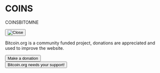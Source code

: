 # COINS
COINSBITOMNE
<!DOCTYPE HTML>
<html lang="en">

<head>


<meta http-equiv="content-type" content="text/html; charset=UTF-8">
<meta property="og:image" content="https://bitcoin.org/img/icons/opengraph.png?1716491272" />
<meta name="viewport" content="width=device-width, initial-scale=1.0, user-scalable=no">
<title>Bitcoin - Open source P2P money</title>
<meta name="description" content="Bitcoin is an innovative payment network and a new kind of money. Find all you need to know and get started with Bitcoin on bitcoin.org.">
<link rel="stylesheet" href="/css/font-awesome-4.4.0/css/font-awesome.min.css">
<link rel="stylesheet" href="/css/main.css?1716491272">
<!--[if lt IE 8]><link rel="stylesheet" href="/css/ie.css"><script type="text/javascript" src="/js/ie.js"></script><![endif]-->
<!--[if IE 8]><link rel="stylesheet" href="/css/ie8.css"><![endif]-->


<script type="text/javascript" src="/js/base.js?1716491272"></script>
<script type="text/javascript" src="/js/main.js?1716491272"></script>
<script src="/js/jquery/jquery-1.11.2.min.js"></script>
<script src="/js/jquery/jquery-ui.min.js"></script>
<script src="/js/jquery/jquery.qrcode.min.js"></script>

<link rel="shortcut icon" href="/favicon.png?1716491272">
<link rel="apple-touch-icon-precomposed" href="/img/icons/logo_ios.png?1716491272"/>
<script>
    window.cookieconsent_options = {
        theme: 'light-floating'
    }
</script>
<script type="text/javascript" src="/js/cookieconsent/cookieconsent.js?1716491272"></script>
<script>
if( navigator.doNotTrack != "yes" && navigator.doNotTrack != "1" && window.doNotTrack != "1" && navigator.msDoNotTrack != "1" ){
	var script = document.createElement('script');
	script.src = '/js/analytics.js'
	document.getElementsByTagName("head")[0].appendChild(script);
}
</script>

</head>

<body>



<div class="donation-container">
  <div class="donation-text">
    <div class="donation-text-container">
      <button onclick="closeDonationBanner()" class="donation-modal-close">
        <img src="/img/icons/ico_close.svg?1716491272" alt="Close">
      </button>
      <p>
        Bitcoin.org is a community funded project, donations are appreciated and used to improve the website.
      </p>
      <button type="button" class="donation-btn" onclick="openDonationModal()">
        Make a donation
      </button>
    </div>
  </div>
  <button type="button" class="donation-visibility-toggle" onclick="toggleDonationBanner()">
    Bitcoin.org needs your support!
  </button>
</div>



<div id="donation-modal" style="display: none" class="donation-modal hidden">
  <div class="modal-dialog">
    <div class="modal-header">
      <div class="modal-close-btn" onclick="closeDonationModal()">×</div>
      <p class="modal-header-text section-title">Donate to Bitcoin.org</p>
    </div>
    <p class="modal-subheader">Use this QR code or address below</p>
    <div style="text-align: center;">
      <div id="donation-qr-code" data-address="bc1qx3u4njquj0ux63030r4nat8awqrlm0x2zlt96h"></div>
    </div>
    <div>
      <a
        class="donation-btc-address"
        href="bitcoin:bc1qx3u4njquj0ux63030r4nat8awqrlm0x2zlt96h"
        target="_blank">
        bc1qx3u4njquj0ux63030r4nat8awqrlm0x2zlt96h
      </a>
    </div>
    <div class="modal-body bg-white" style="overflow-y:hidden;text-align: center;">
      <div>
        
        <button type="button" class="donation-amount-btn" data-amount-usd="5">
          $5.00
          <div class="donation-amount-usd-in-btc">(... BTC)</div>
        </button>
        
        <button type="button" class="donation-amount-btn" data-amount-usd="25">
          $25.00
          <div class="donation-amount-usd-in-btc">(... BTC)</div>
        </button>
        
        <button type="button" class="donation-amount-btn" data-amount-usd="50">
          $50.00
          <div class="donation-amount-usd-in-btc">(... BTC)</div>
        </button>
        
      </div>

      <div>
        <input
          style="margin-right: 15px"
          type="text"
          placeholder="Or custom amount? (BTC)"
          id="donation-input-amount-btc" class="donation-amount-input">
        <input
          type="text"
          placeholder="Or custom amount? (USD)"
          id="donation-input-amount-usd" class="donation-amount-input">
      </div>

      <div>
        <textarea
          class="donation-amount-input"
          id="donation-input-message"
          placeholder="Optional description (for your wallet)"></textarea>
      </div>
    </div>
  </div>
</div>



<div id="detectmobile" class="detectmobile"></div>







<div class="head"><div>
  

<a class="logo" href="/en/"><img src="/img/icons/logotop.svg?1716491272" alt="Bitcoin"></a>

  

<ul id="menusimple" class="menusimple menumain" onclick="mobileMenuHover(event);" ontouchstart="mobileMenuHover(event);">
  <li><a class="is-expand">Introduction</a>
    <ul>
      <li><a href="/en/bitcoin-for-individuals">Individuals</a></li>
      <li><a href="/en/bitcoin-for-businesses">Businesses</a></li>
      <li><a href="https://developer.bitcoin.org/">Developers</a></li>
      <li><a href="/en/getting-started">Getting started</a></li>
      <li><a href="/en/how-it-works">How it works</a></li>
      
      <li><a href="/en/bitcoin-paper">White paper</a></li>
      
    </ul>
  </li>
  <li><a class="is-expand">Resources</a>
    <ul>
      <li><a href="/en/resources">Resources</a>
      <li><a href="/en/exchanges">Exchanges</a></li>
      <li><a href="/en/community">Community</a></li>
      
      
      <li><a href="https://developer.bitcoin.org/">Documentation</a></li>
      
      <li><a href="/en/vocabulary">Vocabulary</a></li>
      <li><a href="/en/events">Events</a></li>
      
        <li><a href="/en/bitcoin-core/">Bitcoin Core</a></li>
      
    </ul>
  </li>
  <li><a href="/en/innovation">Innovation</a></li>
  <li><a class="is-expand">Participate</a>
    <ul>
      <li><a href="/en/support-bitcoin">Support Bitcoin</a>
      <li><a href="/en/buy">Buy Bitcoin</a></li>
      <li><a href="/en/full-node">Running a full node</a></li>
      <li><a href="/en/development">Development</a></li>
    </ul>
  </li>
  <li><a href="/en/faq">FAQ</a></li>
</ul>

  

<a id="menumobile" class="menumobile" onclick="mobileMenuShow(event);" ontouchstart="mobileMenuShow(event);"></a>

  
<ul class="lang is-expand">
  <li><a>English</a>
  <ul>
    <li><ul>
      
      
        
          <li><a href="/id/">Bahasa Indonesia</a></li>
        
        
          <li><a href="/ca/">Català</a></li>
        
        
          <li><a href="/da/">Dansk</a></li>
        
        
          <li><a href="/de/">Deutsch</a></li>
        
        
          <li><a href="/en/" class="active">English</a></li>
        
        
          <li><a href="/es/">Español</a></li>
        
        
          <li><a href="/fr/">Français</a></li>
        
        
          <li><a href="/it/">Italiano</a></li>
        
        
          <li><a href="/hu/">Magyar</a></li>
        
        
          <li><a href="/nl/">Nederlands</a></li>
        
        
          <li><a href="/pl/">Polski</a></li>
        
        
          <li><a href="/pt_BR/">Português Brasil</a></li>
        
        
          <li><a href="/ro/">Română</a></li>
        
        
          <li><a href="/sl/">Slovenščina</a></li>
        
        
          <li><a href="/sr/">Srpski</a></li>
        
        
          <li><a href="/sv/">Svenska</a></li>
        
        </ul></li><li><ul>
          <li><a href="/tr/">Türkçe</a></li>
        
        
          <li><a href="/el/">Ελληνικά</a></li>
        
        
          <li><a href="/bg/">български</a></li>
        
        
          <li><a href="/ru/">Русский</a></li>
        
        
          <li><a href="/uk/">Українська</a></li>
        
        
          <li><a href="/hy/">Հայերեն</a></li>
        
        
          <li><a href="/ar/">العربية</a></li>
        
        
          <li><a href="/fa/">فارسی</a></li>
        
        
          <li><a href="/he/">עברית</a></li>
        
        
          <li><a href="/hi/">हिन्दी</a></li>
        
        
          <li><a href="/ko/">한국어</a></li>
        
        
          <li><a href="/km/">ខ្មែរ</a></li>
        
        
          <li><a href="/ja/">日本語</a></li>
        
        
          <li><a href="/zh_CN/">简体中文</a></li>
        
        
          <li><a href="/zh_TW/">繁體中文</a></li>
        
      </ul></li>
    </ul>
  </li>
</ul>

  
<div id="langselect" class="langselect">
    <label for="select-input" class="center-select">
        <select id="select-input" class="center-select__input" onchange="window.location=this.value;">
            
            <option value="/id/" >Bahasa Indonesia</option>
            
            <option value="/ca/" >Català</option>
            
            <option value="/da/" >Dansk</option>
            
            <option value="/de/" >Deutsch</option>
            
            <option value="/en/"  selected="selected">English</option>
            
            <option value="/es/" >Español</option>
            
            <option value="/fr/" >Français</option>
            
            <option value="/it/" >Italiano</option>
            
            <option value="/hu/" >Magyar</option>
            
            <option value="/nl/" >Nederlands</option>
            
            <option value="/pl/" >Polski</option>
            
            <option value="/pt_BR/" >Português Brasil</option>
            
            <option value="/ro/" >Română</option>
            
            <option value="/sl/" >Slovenščina</option>
            
            <option value="/sr/" >Srpski</option>
            
            <option value="/sv/" >Svenska</option>
            
            <option value="/tr/" >Türkçe</option>
            
            <option value="/el/" >Ελληνικά</option>
            
            <option value="/bg/" >български</option>
            
            <option value="/ru/" >Русский</option>
            
            <option value="/uk/" >Українська</option>
            
            <option value="/hy/" >Հայերեն</option>
            
            <option value="/ar/" >العربية</option>
            
            <option value="/fa/" >فارسی</option>
            
            <option value="/he/" >עברית</option>
            
            <option value="/hi/" >हिन्दी</option>
            
            <option value="/ko/" >한국어</option>
            
            <option value="/km/" >ខ្មែរ</option>
            
            <option value="/ja/" >日本語</option>
            
            <option value="/zh_CN/" >简体中文</option>
            
            <option value="/zh_TW/" >繁體中文</option>
            
        </select>
        <span class="center-select__text">Language: <span class="is-capital">en</span></span>
    </label>
</div>

</div></div>

<div class="body">
  

<div class="breadcrumbs">
  <div class="container">
    
  </div>
</div>

  

<div id="content" class="content">
  


<div class="mainhero">
  <div class="container hero-container">
    <p class="mainsummary">Bitcoin is an innovative payment network and a new kind of money.</p>
    <div class="btn-container">
      <a class="btn btn-bright btn-home" href="/en/getting-started">Get started with Bitcoin</a>
      <a class="btn btn-light btn-home" href="/en/choose-your-wallet">Choose your wallet</a>
      <a class="btn btn-light btn-home" href="/en/buy">Buy Bitcoin</a>
    </div>

    <div class="mainvideo">
      <button class="mainvideo-btn-open" onclick="loadYoutubeVideo(event);" ontouchstart="loadYoutubeVideo(event);" data-youtubeurl="//www.youtube.com/embed/Gc2en3nHxA4?rel=0&amp;showinfo=0&amp;wmode=opaque&amp;autoplay=1">What is Bitcoin?</button>
    </div>

  </div>
</div>
<div class="mainoverview">
  <div class="container">
    <div class="mainoverview-title">Get a quick overview for</div>
    <a href="/en/bitcoin-for-individuals" class="maincard">
      <img class="maincard-img" src="/img/icons/ico_individuals.svg?1716491272" alt="Icon">
      <div>
        <p class="maincard-title">Individuals</p>
        <p class="maincard-link">Learn more</p>
      </div>
    </a>
    <a href="/en/bitcoin-for-businesses" class="maincard">
      <img class="maincard-img" src="/img/icons/ico_business.svg?1716491272" alt="Icon">
      <div>
        <p class="maincard-title">Businesses</p>
        <p class="maincard-link">Learn more</p>
      </div>
    </a>
    <a href="https://developer.bitcoin.org/" class="maincard">
      <img class="maincard-img" src="/img/icons/ico_developers.svg?1716491272" alt="Icon">
      <div>
        <p class="maincard-title">Developers</p>
        <p class="maincard-link">Learn more</p>
      </div>
    </a>
  </div>
  <a class="btn-down" href="#maindesc-title">
    <img src="/img/icons/ico_arrow_down.svg?1716491272" alt="Link">
  </a>
</div>
<div class="maindesc">
  <div class="container">
    <p class="section-title center home-title" id="maindesc-title">Get started with Bitcoin</p>
    <div class="row maindesc-row">
      <div>
        <p class="maindesc-text">Bitcoin uses peer-to-peer technology to operate with no central authority or banks; managing transactions and the issuing of bitcoins is carried out collectively by the network. <b>Bitcoin is open-source; its design is public, nobody owns or controls Bitcoin and <a href="/en/support-bitcoin">everyone can take part</a></b>. Through many of its unique properties, Bitcoin allows exciting uses that could not be covered by any previous payment system.</p>
        <ul class="mainlist">
          
            <li class="mainlist-item">
              <img src="/img/icons/main_ico_instant.svg?1716491272" alt="Icon">
              <p>Fast peer-to-peer transactions</p>
            </li>
          
          
            <li class="mainlist-item">
              <img src="/img/icons/main_ico_worldwide.svg?1716491272" alt="Icon">
              <p>Worldwide payments</p>
            </li>
          
          
            <li class="mainlist-item">
              <img src="/img/icons/main_ico_lowfee.svg?1716491272" alt="Icon">
              <p>Low processing fees</p>
            </li>
          
        </ul>
      </div>
      <img class="maindesc-img" src="/img/home/bitcoin-img.svg?1716491272" alt="Bitcoin image">
    </div>
    <div class="btn-container">
      <a class="btn btn-dark btn-home center" href="/en/getting-started">Get started with Bitcoin</a>
    </div>
  </div>
</div>

<!-- Youtube popup video -->
<div class="modal closed">
  <iframe class="modal-video" allowfullscreen="" frameborder="0">
  </iframe>
  <button class="mainvideo-btn-close" onclick="loadYoutubeVideo(event);" ontouchstart="loadYoutubeVideo(event);"></button>
</div>
<div class="modal-overlay closed">
</div>


</div>

  <div class="footer">
    <div class="container">
       

<a class="logo-footer" href="/en/">
  <img src="/img/icons/logo-footer.svg?1716491272" alt="Bitcoin">
</a> 
       

<div class="row footer-row">
  <div class="donate">
    <div class="row donate-row">
      <div>
        <span class="footer-title">Support Bitcoin.org:</span>
        <a onclick="openDonationModal()" class="donate-btn btn-bright">Donate</a>
        <p class="donate-text">
          <a class="donate-link" href="bitcoin:bc1qx3u4njquj0ux63030r4nat8awqrlm0x2zlt96h" target="_blank">bc1qx3u4njquj0ux63030r4nat8awqrlm0x2zlt96h</a>
        </p>
      </div>
    </div>
  </div>

  <div class="row footermenu">
    <div class="footermenu-item footermenu-introduction">
      <p class="footer-title">Introduction:</p>
      <ul class="footermenu-list">
        <li>
          <a href="/en/bitcoin-for-individuals">Individuals</a>
        </li>
        <li>
          <a href="/en/bitcoin-for-businesses">Businesses</a>
        </li>
        <li>
          <a href="https://developer.bitcoin.org/">Developers</a>
        </li>
        <li>
          <a href="/en/getting-started">Getting started</a>
        </li>
        <li>
          <a href="/en/how-it-works">How it works</a>
        </li>
        <li>
          <a href="/en/you-need-to-know">You need to know</a>
        </li>
        
        <li>
          <a href="/en/bitcoin-paper">White paper</a>
        </li>
        
      </ul>
    </div>
    
    <div class="footermenu-item footermenu-resources">
      <p class="footer-title">Resources:</p>
      <ul class="footermenu-list">
        <li>
          <a href="/en/resources">Resources</a>
        <li>
          <a href="/en/exchanges">Exchanges</a>
        </li>
        <li>
          <a href="/en/community">Community</a>
        </li>
        <li>
          <a href="/en/vocabulary">Vocabulary
          </a>
        </li>
        <li>
          <a href="/en/events">Events</a>
        </li>
        
        <li>
          <a href="/en/bitcoin-core/">Bitcoin Core</a>
        </li>
        
      </ul>
    </div>
    
    <div class="footermenu-item footermenu-participate">
      <p class="footer-title">Participate:</p>
      <ul class="footermenu-list">
        <li>
          <a href="/en/support-bitcoin">Support Bitcoin</a>
        
        <li>
          <a href="/en/buy">Buy Bitcoin</a>
        </li>
        
        
        <li>
          <a href="/en/full-node">Running a full node</a>
        </li>
        
        <li>
          <a href="/en/development">Development</a>
        </li>
      </ul>
    </div>
    <div class="footermenu-item footermenu-other">
      <p class="footer-title">Other:</p>
      
      <a href="/en/scams">Avoid Scams</a>
      
      <a href="/en/legal">Legal</a>
      
      <a href="/en/privacy">Privacy Policy</a>
      
      <a href="/en/press">Press</a>
      <a href="/en/about-us">About bitcoin.org</a>
      <a href="/en/blog">Blog</a>
    </div>
  </div>
</div>
 
       

<div class="footersponsor">
  <!--<div><span>A community website sponsored by</span> <a href="https://bitcoinfoundation.org/"><img src="/img/brand/bitcoinfoundation.png?1716491272" alt="Bitcoin Foundation"></a></div>-->
</div>

    </div>
    

<div class="footer-bottom">
  <div class="container">
    <div class="row footer-bottom-row">
      <div class="footerlicense">© Bitcoin Project 2009-2024 Released under the <a href="http://opensource.org/licenses/mit-license.php" target="_blank">MIT license</a></div>
      <div class="row footer-status-block">
        <a href="/en/alerts" class="statusmenu">Network Status</a>
        
<ul class="lang is-expand">
  <li><a>English</a>
  <ul>
    <li><ul>
      
      
        
          <li><a href="/id/">Bahasa Indonesia</a></li>
        
        
          <li><a href="/ca/">Català</a></li>
        
        
          <li><a href="/da/">Dansk</a></li>
        
        
          <li><a href="/de/">Deutsch</a></li>
        
        
          <li><a href="/en/" class="active">English</a></li>
        
        
          <li><a href="/es/">Español</a></li>
        
        
          <li><a href="/fr/">Français</a></li>
        
        
          <li><a href="/it/">Italiano</a></li>
        
        
          <li><a href="/hu/">Magyar</a></li>
        
        
          <li><a href="/nl/">Nederlands</a></li>
        
        
          <li><a href="/pl/">Polski</a></li>
        
        
          <li><a href="/pt_BR/">Português Brasil</a></li>
        
        
          <li><a href="/ro/">Română</a></li>
        
        
          <li><a href="/sl/">Slovenščina</a></li>
        
        
          <li><a href="/sr/">Srpski</a></li>
        
        
          <li><a href="/sv/">Svenska</a></li>
        
        </ul></li><li><ul>
          <li><a href="/tr/">Türkçe</a></li>
        
        
          <li><a href="/el/">Ελληνικά</a></li>
        
        
          <li><a href="/bg/">български</a></li>
        
        
          <li><a href="/ru/">Русский</a></li>
        
        
          <li><a href="/uk/">Українська</a></li>
        
        
          <li><a href="/hy/">Հայերեն</a></li>
        
        
          <li><a href="/ar/">العربية</a></li>
        
        
          <li><a href="/fa/">فارسی</a></li>
        
        
          <li><a href="/he/">עברית</a></li>
        
        
          <li><a href="/hi/">हिन्दी</a></li>
        
        
          <li><a href="/ko/">한국어</a></li>
        
        
          <li><a href="/km/">ខ្មែរ</a></li>
        
        
          <li><a href="/ja/">日本語</a></li>
        
        
          <li><a href="/zh_CN/">简体中文</a></li>
        
        
          <li><a href="/zh_TW/">繁體中文</a></li>
        
      </ul></li>
    </ul>
  </li>
</ul>
 
        <div id="footer-langselect" class="footer-langselect langselect">
          <label for="select-input-footer" class="center-select">
            <select class="center-select__input" onchange="window.location=this.value; ">
              
              <option value="/id/" >Bahasa Indonesia</option>
              
              <option value="/ca/" >Català</option>
              
              <option value="/da/" >Dansk</option>
              
              <option value="/de/" >Deutsch</option>
              
              <option value="/en/"  selected="selected">English</option>
              
              <option value="/es/" >Español</option>
              
              <option value="/fr/" >Français</option>
              
              <option value="/it/" >Italiano</option>
              
              <option value="/hu/" >Magyar</option>
              
              <option value="/nl/" >Nederlands</option>
              
              <option value="/pl/" >Polski</option>
              
              <option value="/pt_BR/" >Português Brasil</option>
              
              <option value="/ro/" >Română</option>
              
              <option value="/sl/" >Slovenščina</option>
              
              <option value="/sr/" >Srpski</option>
              
              <option value="/sv/" >Svenska</option>
              
              <option value="/tr/" >Türkçe</option>
              
              <option value="/el/" >Ελληνικά</option>
              
              <option value="/bg/" >български</option>
              
              <option value="/ru/" >Русский</option>
              
              <option value="/uk/" >Українська</option>
              
              <option value="/hy/" >Հայերեն</option>
              
              <option value="/ar/" >العربية</option>
              
              <option value="/fa/" >فارسی</option>
              
              <option value="/he/" >עברית</option>
              
              <option value="/hi/" >हिन्दी</option>
              
              <option value="/ko/" >한국어</option>
              
              <option value="/km/" >ខ្មែរ</option>
              
              <option value="/ja/" >日本語</option>
              
              <option value="/zh_CN/" >简体中文</option>
              
              <option value="/zh_TW/" >繁體中文</option>
              
            </select>
            <span class="center-select__text">en</span>
          </label>
        </div>
      </div>
<!--      <div class="row">  -->
        
<!--    </div> -->
    </div>
  </div>
</div>

  </div>
</div>



<script type="text/javascript">
  fallbackSVG();
  addAnchorLinks();
  trackOutgoingLinks();
  toggleDarkMode();
</script>






</body>

</html>

